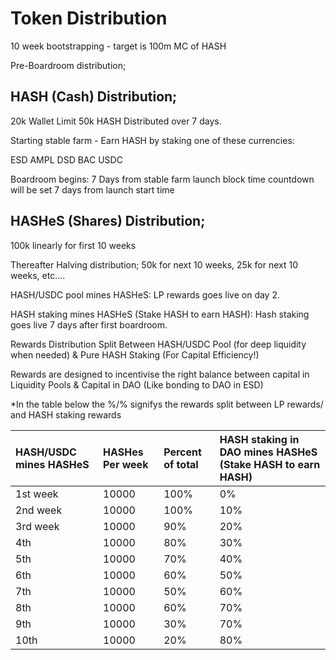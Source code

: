 # Token Distribution

10 week bootstrapping - target is 100m MC of HASH

Pre-Boardroom distribution;

## HASH \(Cash\) Distribution;

 20k Wallet Limit 50k HASH Distributed over 7 days. 

Starting stable farm - Earn HASH by staking one of these currencies:

ESD AMPL DSD BAC USDC

Boardroom begins: 7 Days from stable farm launch  block time countdown will be set 7 days from launch start time

## HASHeS \(Shares\) Distribution;

100k linearly for first 10 weeks 

Thereafter Halving distribution; 50k for next 10 weeks, 25k for next 10 weeks, etc….

HASH/USDC pool mines HASHeS: LP rewards goes live on day 2.

 HASH staking mines HASHeS \(Stake HASH to earn HASH\): Hash staking goes live 7 days after first boardroom. 

Rewards Distribution Split Between HASH/USDC Pool \(for deep liquidity when needed\) & Pure HASH Staking \(For Capital Efficiency!\)

Rewards are designed to incentivise the right balance between capital in Liquidity Pools & Capital in DAO \(Like bonding to DAO in ESD\)

\*In the table below the %/% signifys the rewards split between LP rewards/ and HASH staking rewards

| HASH/USDC mines HASHeS | HASHes Per week | Percent of total | HASH staking in DAO mines HASHeS \(Stake HASH to earn HASH\) |
| :--- | :--- | :--- | :--- |
| 1st week | 10000 | 100% | 0% |
| 2nd week | 10000 | 100% | 10% |
| 3rd week | 10000 | 90% | 20% |
| 4th | 10000 | 80% | 30% |
| 5th | 10000 | 70% | 40% |
| 6th | 10000 | 60% | 50% |
| 7th | 10000 | 50% | 60% |
| 8th | 10000 | 60% | 70% |
| 9th | 10000 | 30% | 70% |
| 10th | 10000 | 20% | 80% |

